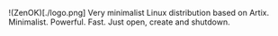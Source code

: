 !(ZenOK)[./logo.png]
Very minimalist Linux distribution based on Artix.<br>
Minimalist. Powerful. Fast. Just open, create and shutdown.
